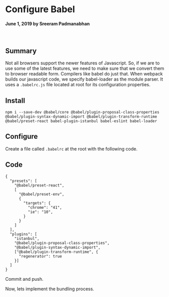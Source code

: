 # Configure Babel

#### June 1, 2019 by Sreeram Padmanabhan

&nbsp;

## Summary

Not all browsers support the newer features of Javascript. So, if we are to use some of the latest features, we need to make sure that we convert them to browser readable form. Compilers like babel do just that.
When webpack builds our javascript code, we specify babel-loader as the module parser. It uses a `.babelrc.js` file located at root for its configuration properties.

## Install

    npm i --save-dev @babel/core @babel/plugin-proposal-class-properties @babel/plugin-syntax-dynamic-import @babel/plugin-transform-runtime @babel/preset-react babel-plugin-istanbul babel-eslint babel-loader

## Configure

Create a file called `.babelrc` at the root with the following code.

## Code

    {
      "presets": [
        "@babel/preset-react",
        [
          "@babel/preset-env",
          {
            "targets": {
              "chrome": "41",
              "ie": "10",
            }
          }
        ]
      ],
      "plugins": [
        "istanbul",
        "@babel/plugin-proposal-class-properties",
        "@babel/plugin-syntax-dynamic-import",
        ["@babel/plugin-transform-runtime", {
          "regenerator": true
        }]
      ]
    }

Commit and push.

Now, lets implement the bundling process.
